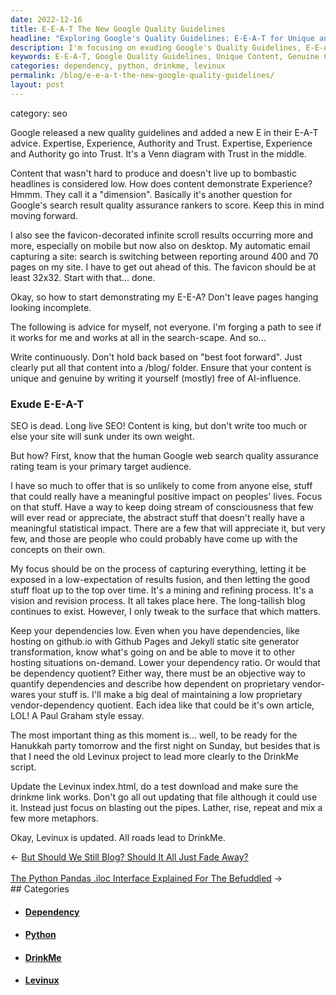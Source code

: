 ```yaml
---
date: 2022-12-16
title: E-E-A-T The New Google Quality Guidelines
headline: "Exploring Google's Quality Guidelines: E-E-A-T for Unique and Genuine Content"
description: I'm focusing on exuding Google's Quality Guidelines, E-E-A-T, by creating unique and genuine content that demonstrates my experience. I'm also keeping dependencies low and updating the Levinux index.html file, as well as making sure the DrinkMe script is accessible. Join me as I take you through my journey to follow Google's Quality Guidelines.
keywords: E-E-A-T, Google Quality Guidelines, Unique Content, Genuine Content, Experience, Dependencies, Levinux, index.html, DrinkMe, Script, Expertise, Authority, Trust, Favicon, 32x32
categories: dependency, python, drinkme, levinux
permalink: /blog/e-e-a-t-the-new-google-quality-guidelines/
layout: post
---
```


category: seo

Google released a new quality guidelines and added a new E in their E-A-T
advice. Expertise, Experience, Authority and Trust. Expertise, Experience and
Authority go into Trust. It's a Venn diagram with Trust in the middle.

Content that wasn't hard to produce and doesn't live up to bombastic headlines
is considered low. How does content demonstrate Experience? Hmmm. They call it
a "dimension". Basically it's another question for Google's search result
quality assurance rankers to score. Keep this in mind moving forward.

I also see the favicon-decorated infinite scroll results occurring more and
more, especially on mobile but now also on desktop. My automatic email
capturing a site: search is switching between reporting around 400 and 70 pages
on my site. I have to get out ahead of this. The favicon should be at least
32x32. Start with that... done.

Okay, so how to start demonstrating my E-E-A? Don't leave pages hanging looking
incomplete.

The following is advice for myself, not everyone. I'm forging a path to see if
it works for me and works at all in the search-scape. And so...

Write continuously. Don't hold back based on "best foot forward". Just clearly
put all that content into a /blog/ folder. Ensure that your content is unique
and genuine by writing it yourself (mostly) free of AI-influence.

### Exude E-E-A-T

SEO is dead. Long live SEO! Content is king, but don't write too much or else
your site will sunk under its own weight.

But how? First, know that the human Google web search quality assurance rating
team is your primary target audience.

I have so much to offer that is so unlikely to come from anyone else, stuff
that could really have a meaningful positive impact on peoples' lives. Focus on
that stuff. Have a way to keep doing stream of consciousness that few will ever
read or appreciate, the abstract stuff that doesn't really have a meaningful
statistical impact. There are a few that will appreciate it, but very few, and
those are people who could probably have come up with the concepts on their
own.

My focus should be on the process of capturing everything, letting it be
exposed in a low-expectation of results fusion, and then letting the good stuff
float up to the top over time. It's a mining and refining process. It's a
vision and revision process. It all takes place here. The long-tailish blog
continues to exist. However, I only tweak to the surface that which matters.

Keep your dependencies low. Even when you have dependencies, like hosting on
github.io with Github Pages and Jekyll static site generator transformation,
know what's going on and be able to move it to other hosting situations
on-demand. Lower your dependency ratio. Or would that be dependency quotient?
Either way, there must be an objective way to quantify dependencies and
describe how dependent on proprietary vendor-wares your stuff is. I'll make a
big deal of maintaining a low proprietary vendor-dependency quotient. Each idea
like that could be it's own article, LOL! A Paul Graham style essay.

The most important thing as this moment is... well, to be ready for the
Hanukkah party tomorrow and the first night on Sunday, but besides that is that
I need the old Levinux project to lead more clearly to the DrinkMe script.

Update the Levinux index.html, do a test download and make sure the drinkme
link works. Don't go all out updating that file although it could use it.
Instead just focus on blasting out the pipes. Lather, rise, repeat and mix a
few more metaphors.

Okay, Levinux is updated. All roads lead to DrinkMe.


<div class="arrow-links"><div class="post-nav-prev"><span class="arrow">&larr;&nbsp;</span><a href="/blog/but-should-we-still-blog-should-it-all-just-fade-away/">But Should We Still Blog? Should It All Just Fade Away?</a></div> &nbsp; <div class="post-nav-next"><a href="/blog/the-python-pandas-iloc-interface-explained-for-the-befuddled/">The Python Pandas .iloc Interface Explained For The Befuddled</a><span class="arrow">&nbsp;&rarr;</span></div></div>
## Categories

<ul>
<li><h4><a href='/dependency/'>Dependency</a></h4></li>
<li><h4><a href='/python/'>Python</a></h4></li>
<li><h4><a href='/drinkme/'>DrinkMe</a></h4></li>
<li><h4><a href='/levinux/'>Levinux</a></h4></li></ul>